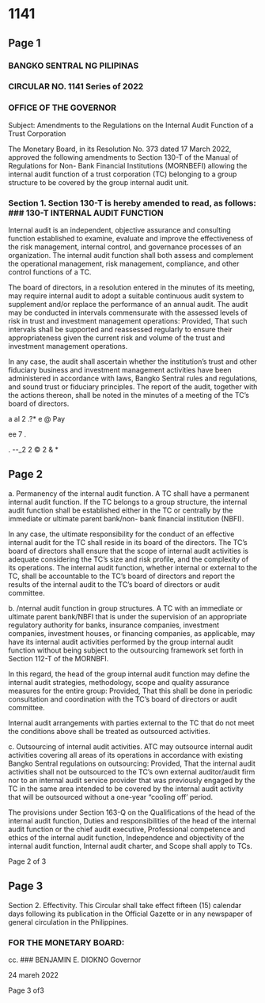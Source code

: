 # 1141

## Page 1

### BANGKO SENTRAL NG PILIPINAS

### CIRCULAR NO. 1141 Series of 2022

### OFFICE OF THE GOVERNOR

Subject: Amendments to the Regulations on the Internal Audit Function of a Trust Corporation

The Monetary Board, in its Resolution No. 373 dated 17 March 2022, approved the following amendments to Section 130-T of the Manual of Regulations for Non- Bank Financial Institutions (MORNBEFI) allowing the internal audit function of a trust corporation (TC) belonging to a group structure to be covered by the group internal audit unit.

### Section 1. Section 130-T is hereby amended to read, as follows: ### 130-T INTERNAL AUDIT FUNCTION

Internal audit is an independent, objective assurance and consulting function established to examine, evaluate and improve the effectiveness of the risk management, internal control, and governance processes of an organization. The internal audit function shall both assess and complement the operational management, risk management, compliance, and other control functions of a TC.

The board of directors, in a resolution entered in the minutes of its meeting, may require internal audit to adopt a suitable continuous audit system to supplement and/or replace the performance of an annual audit. The audit may be conducted in intervals commensurate with the assessed levels of risk in trust and investment management operations: Provided, That such intervals shall be supported and reassessed regularly to ensure their appropriateness given the current risk and volume of the trust and investment management operations.

In any case, the audit shall ascertain whether the institution’s trust and other fiduciary business and investment management activities have been administered in accordance with laws, Bangko Sentral rules and regulations, and sound trust or fiduciary principles. The report of the audit, together with the actions thereon, shall be noted in the minutes of a meeting of the TC’s board of directors.

a al 2 .?* e @ Pay

ee 7 .

. --_2 2 © 2 & *

## Page 2

a. Permanency of the internal audit function. A TC shall have a permanent internal audit function. If the TC belongs to a group structure, the internal audit function shall be established either in the TC or centrally by the immediate or ultimate parent bank/non- bank financial institution (NBFI).

In any case, the ultimate responsibility for the conduct of an effective internal audit for the TC shall reside in its board of the directors. The TC’s board of directors shall ensure that the scope of internal audit activities is adequate considering the TC’s size and risk profile, and the complexity of its operations. The internal audit function, whether internal or external to the TC, shall be accountable to the TC’s board of directors and report the results of the internal audit to the TC’s board of directors or audit committee.

b. /nternal audit function in group structures. A TC with an immediate or ultimate parent bank/NBFI that is under the supervision of an appropriate regulatory authority for banks, insurance companies, investment companies, investment houses, or financing companies, as applicable, may have its internal audit activities performed by the group internal audit function without being subject to the outsourcing framework set forth in Section 112-T of the MORNBFI.

In this regard, the head of the group internal audit function may define the internal audit strategies, methodology, scope and quality assurance measures for the entire group: Provided, That this shall be done in periodic consultation and coordination with the TC’s board of directors or audit committee.

Internal audit arrangements with parties external to the TC that do not meet the conditions above shall be treated as outsourced activities.

c. Outsourcing of internal audit activities. ATC may outsource internal audit activities covering all areas of its operations in accordance with existing Bangko Sentral regulations on outsourcing: Provided, That the internal audit activities shall not be outsourced to the TC’s own external auditor/audit firm nor to an internal audit service provider that was previously engaged by the TC in the same area intended to be covered by the internal audit activity that will be outsourced without a one-year “cooling off’ period.

The provisions under Section 163-Q on the Qualifications of the head of the internal audit function, Duties and responsibilities of the head of the internal audit function or the chief audit executive, Professional competence and ethics of the internal audit function, Independence and objectivity of the internal audit function, Internal audit charter, and Scope shall apply to TCs.

Page 2 of 3

## Page 3

Section 2. Effectivity. This Circular shall take effect fifteen (15) calendar days following its publication in the Official Gazette or in any newspaper of general circulation in the Philippines.

### FOR THE MONETARY BOARD:

cc. ### BENJAMIN E. DIOKNO Governor

24 mareh 2022

Page 3 of3

